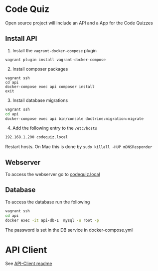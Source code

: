 # Code Quiz
Open source project will include an API and a App for the Code Quizzes


## Install API

1. Install the `vagrant-docker-compose` plugin

```
vagrant plugin install vagrant-docker-compose
```

2. Install composer packages

```
vagrant ssh
cd api
docker-compose exec api composer install
exit
```

3. Install database migrations
```bash
vagrant ssh
cd api
docker-compose exec api bin/console doctrine:migration:migrate 
```
4. Add the following entry to the `/etc/hosts`

```bash
192.168.1.200 codequiz.local
```

Restart hosts.  On Mac this is done by `sudo killall -HUP mDNSResponder`

## Webserver
To access the webserver go to [codequiz.local](http://codequiz.local)

## Database
To access the database run the following
```bash
vagrant ssh
cd api
docker exec -it api-db-1  mysql -u root -p 
```
The password is set in the DB service in docker-compose.yml

# API Client

See [API-Client readme](api-client/README.md)